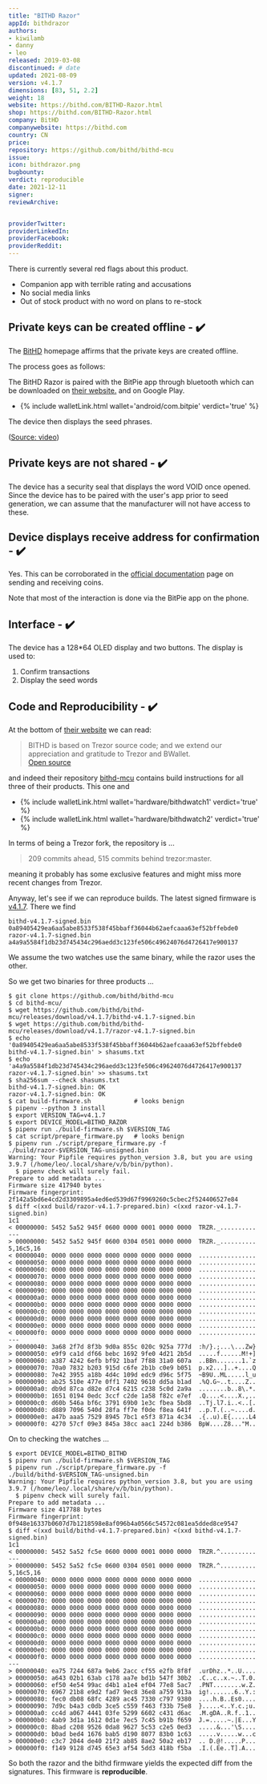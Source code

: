 ```yaml
---
title: "BITHD Razor"
appId: bithdrazor
authors:
- kiwilamb
- danny
- leo
released: 2019-03-08
discontinued: # date
updated: 2021-08-09
version: v4.1.7
dimensions: [83, 51, 2.2]
weight: 18
website: https://bithd.com/BITHD-Razor.html
shop: https://bithd.com/BITHD-Razor.html
company: BitHD
companywebsite: https://bithd.com
country: CN
price: 
repository: https://github.com/bithd/bithd-mcu
issue:
icon: bithdrazor.png
bugbounty:
verdict: reproducible
date: 2021-12-11
signer:
reviewArchive:


providerTwitter: 
providerLinkedIn: 
providerFacebook: 
providerReddit: 
---
```



<div class="alertBox"><div>
<p>There is currently several red flags about this product.

<ul>
<li>Companion app with terrible rating and accusations</li>
<li>No social media links</li>
<li>Out of stock product with no word on plans to re-stock</li>
</ul>
</p>
</div></div>

## Private keys can be created offline - ✔️

The [BitHD](https://bithd.com/BITHD-Razor.html) homepage affirms that the private keys are created offline. 

The process goes as follows: 

The BitHD Razor is paired with the BitPie app through bluetooth which can be downloaded on [their website.](https://bitpie.com/android/) and on Google Play.

- {% include walletLink.html wallet='android/com.bitpie' verdict='true' %}

The device then displays the seed phrases.

([Source: video](https://www.youtube.com/watch?v=nGm4_umShlg))

## Private keys are not shared - ✔️

The device has a security seal that displays the word VOID once opened. Since the device has to be paired with the user's app prior to seed generation, we can assume that the manufacturer will not have access to these.  

## Device displays receive address for confirmation - ✔️

Yes. This can be corroborated in the [official documentation](https://docs.bithd.com/en/latest/razor/sendandreceive.html) page on sending and receiving coins.

Note that most of the interaction is done via the BitPie app on the phone. 

## Interface - ✔️

The device has a 128*64 OLED display and two buttons. The display is used to:

1. Confirm transactions
2. Display the seed words 

## Code and Reproducibility - ✔️

At the bottom of [their website](https://bithd.com) we can read:

> BITHD is based on Trezor source code; and we extend our appreciation and
  gratitude to Trezor and BWallet.<br>
  [Open source](https://github.com/bithd)

and indeed their repository [bithd-mcu](https://github.com/bithd/bithd-mcu)
contains build instructions for all three of their products. This one and

* {% include walletLink.html wallet='hardware/bithdwatch1' verdict='true' %}
* {% include walletLink.html wallet='hardware/bithdwatch2' verdict='true' %}

In terms of being a Trezor fork, the repository is ...

> 209 commits ahead, 515 commits behind trezor:master.

meaning it probably has some exclusive features and might miss more recent
changes from Trezor.

Anyway, let's see if we can reproduce builds. The latest signed firmware is
[v4.1.7](https://github.com/bithd/bithd-mcu/releases/tag/v4.1.7). There we find

```
bithd-v4.1.7-signed.bin 	0a89405429ea6aa5abe8533f538f45bbaff36044b62aefcaaa63ef52bffebde0
razor-v4.1.7-signed.bin 	a4a9a5584f1db23d745434c296aedd3c123fe506c49624076d4726417e900137
```

We assume the two watches use the same binary, while the razor uses the other.

So we get two binaries for three products ...

```
$ git clone https://github.com/bithd/bithd-mcu
$ cd bithd-mcu/
$ wget https://github.com/bithd/bithd-mcu/releases/download/v4.1.7/bithd-v4.1.7-signed.bin
$ wget https://github.com/bithd/bithd-mcu/releases/download/v4.1.7/razor-v4.1.7-signed.bin
$ echo '0a89405429ea6aa5abe8533f538f45bbaff36044b62aefcaaa63ef52bffebde0 bithd-v4.1.7-signed.bin' > shasums.txt
$ echo 'a4a9a5584f1db23d745434c296aedd3c123fe506c49624076d4726417e900137 razor-v4.1.7-signed.bin' >> shasums.txt
$ sha256sum --check shasums.txt 
bithd-v4.1.7-signed.bin: OK
razor-v4.1.7-signed.bin: OK
$ cat build-firmware.sh            # looks benign
$ pipenv --python 3 install
$ export VERSION_TAG=v4.1.7
$ export DEVICE_MODEL=BITHD_RAZOR
$ pipenv run ./build-firmware.sh $VERSION_TAG
$ cat script/prepare_firmware.py   # looks benign
$ pipenv run ./script/prepare_firmware.py -f ./build/razor-$VERSION_TAG-unsigned.bin
Warning: Your Pipfile requires python_version 3.8, but you are using 3.9.7 (/home/leo/.local/share/v/b/bin/python).
  $ pipenv check will surely fail.
Prepare to add metadata ...
Firmware size 417940 bytes
Firmware fingerprint: 2f142a5bd6e4cd2d3309895a4ed6ed539d67f9969260c5cbec2f524406527e84
$ diff <(xxd build/razor-v4.1.7-prepared.bin) <(xxd razor-v4.1.7-signed.bin)
1c1
< 00000000: 5452 5a52 945f 0600 0000 0001 0000 0000  TRZR._..........
---
> 00000000: 5452 5a52 945f 0600 0304 0501 0000 0000  TRZR._..........
5,16c5,16
< 00000040: 0000 0000 0000 0000 0000 0000 0000 0000  ................
< 00000050: 0000 0000 0000 0000 0000 0000 0000 0000  ................
< 00000060: 0000 0000 0000 0000 0000 0000 0000 0000  ................
< 00000070: 0000 0000 0000 0000 0000 0000 0000 0000  ................
< 00000080: 0000 0000 0000 0000 0000 0000 0000 0000  ................
< 00000090: 0000 0000 0000 0000 0000 0000 0000 0000  ................
< 000000a0: 0000 0000 0000 0000 0000 0000 0000 0000  ................
< 000000b0: 0000 0000 0000 0000 0000 0000 0000 0000  ................
< 000000c0: 0000 0000 0000 0000 0000 0000 0000 0000  ................
< 000000d0: 0000 0000 0000 0000 0000 0000 0000 0000  ................
< 000000e0: 0000 0000 0000 0000 0000 0000 0000 0000  ................
< 000000f0: 0000 0000 0000 0000 0000 0000 0000 0000  ................
---
> 00000040: 3a68 2f7d 8f3b 9d0a 855c 020c 925a 777d  :h/}.;...\...Zw}
> 00000050: e9f9 ca1d df66 bebc 1692 9fe0 4d21 2b5d  .....f......M!+]
> 00000060: a387 4242 6efb bf92 1baf 7f88 31a0 607a  ..BBn.......1.`z
> 00000070: 70a0 7832 b203 915d c6fe 2b1b c0e9 b051  p.x2...]..+....Q
> 00000080: 7e42 3955 a18b 4d4c 109d edc9 d96c 5f75  ~B9U..ML.....l_u
> 00000090: ab25 510e 477e 0ff1 7402 9610 dd5a b1ad  .%Q.G~..t....Z..
> 000000a0: db9d 87ca d82e d7c4 6215 c238 5c0d 2a9a  ........b..8\.*.
> 000000b0: 1651 0194 0edc 3ccf c2de 1a58 f82c e7ef  .Q....<....X.,..
> 000000c0: d60b 546a bf6c 3791 69b0 1e3c fbea 5bd8  ..Tj.l7.i..<..[.
> 000000d0: d889 7096 540d 28fa ff7e f0de f8ea 641f  ..p.T.(..~....d.
> 000000e0: a47b aaa5 7529 8945 7bc1 e5f3 871a 4c34  .{..u).E{.....L4
> 000000f0: 4270 57cf 09e3 845a 38cc aac1 224d b386  BpW....Z8..."M..
```

On to checking the watches ...

```
$ export DEVICE_MODEL=BITHD_BITHD
$ pipenv run ./build-firmware.sh $VERSION_TAG
$ pipenv run ./script/prepare_firmware.py -f ./build/bithd-$VERSION_TAG-unsigned.bin
Warning: Your Pipfile requires python_version 3.8, but you are using 3.9.7 (/home/leo/.local/share/v/b/bin/python).
  $ pipenv check will surely fail.
Prepare to add metadata ...
Firmware size 417788 bytes
Firmware fingerprint: 0f948e16337b0607d7b1218598e8af096b4a0566c54572c081ea5dded8ce9547
$ diff <(xxd build/bithd-v4.1.7-prepared.bin) <(xxd bithd-v4.1.7-signed.bin)
1c1
< 00000000: 5452 5a52 fc5e 0600 0000 0001 0000 0000  TRZR.^..........
---
> 00000000: 5452 5a52 fc5e 0600 0304 0501 0000 0000  TRZR.^..........
5,16c5,16
< 00000040: 0000 0000 0000 0000 0000 0000 0000 0000  ................
< 00000050: 0000 0000 0000 0000 0000 0000 0000 0000  ................
< 00000060: 0000 0000 0000 0000 0000 0000 0000 0000  ................
< 00000070: 0000 0000 0000 0000 0000 0000 0000 0000  ................
< 00000080: 0000 0000 0000 0000 0000 0000 0000 0000  ................
< 00000090: 0000 0000 0000 0000 0000 0000 0000 0000  ................
< 000000a0: 0000 0000 0000 0000 0000 0000 0000 0000  ................
< 000000b0: 0000 0000 0000 0000 0000 0000 0000 0000  ................
< 000000c0: 0000 0000 0000 0000 0000 0000 0000 0000  ................
< 000000d0: 0000 0000 0000 0000 0000 0000 0000 0000  ................
< 000000e0: 0000 0000 0000 0000 0000 0000 0000 0000  ................
< 000000f0: 0000 0000 0000 0000 0000 0000 0000 0000  ................
---
> 00000040: ea75 7244 687a 9eb6 2acc cf55 e2fb 8f8f  .urDhz..*..U....
> 00000050: a643 02b1 63ab c178 aa7e bd1b 547f 30b2  .C..c..x.~..T.0.
> 00000060: ef50 4e54 99ac d4b1 a1e4 ef04 77e8 5ac7  .PNT........w.Z.
> 00000070: 6967 21b8 e9d2 fad7 9ec8 36e8 a759 913a  ig!.......6..Y.:
> 00000080: fec0 db08 68fc 4289 ac45 7330 c797 9380  ....h.B..Es0....
> 00000090: 7d9c b4a3 c0db 3ce5 c559 f463 f33b 75e8  }.....<..Y.c.;u.
> 000000a0: cc4d a067 4441 03fe 5299 6602 c431 d6ac  .M.gDA..R.f..1..
> 000000b0: 4ab9 3d1a 1612 0d1e 7ec5 7c45 b91b f659  J.=.....~.|E...Y
> 000000c0: 8bad c208 9526 0da8 9627 5c53 c2e5 0ed3  .....&...'\S....
> 000000d0: b0ad bed4 1676 bab5 d190 8077 83b0 1c63  .....v.....w...c
> 000000e0: c3c7 2044 de40 21f2 ab85 8ae2 50a2 eb17  .. D.@!.....P...
> 000000f0: f149 9128 d745 65e3 af54 5dd3 418b f5ba  .I.(.Ee..T].A...
```

So both the razor and the bithd firmware yields the expected diff from the
signatures. This firmware is **reproducible**.
